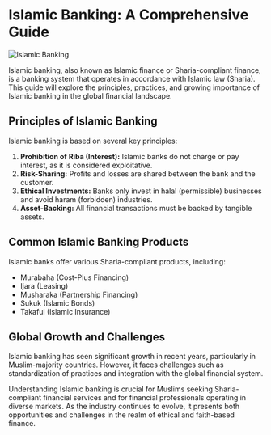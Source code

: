 # Islamic Banking: A Comprehensive Guide

![Islamic Banking](https://images.unsplash.com/photo-1541354329998-f4d9a9f9297f?ixlib=rb-4.0.3&ixid=M3wxMjA3fDB8MHxwaG90by1wYWdlfHx8fGVufDB8fHx8fA%3D%3D&auto=format&fit=crop&w=1200&q=80)

Islamic banking, also known as Islamic finance or Sharia-compliant finance, is a banking system that operates in accordance with Islamic law (Sharia). This guide will explore the principles, practices, and growing importance of Islamic banking in the global financial landscape.

## Principles of Islamic Banking

Islamic banking is based on several key principles:

1. **Prohibition of Riba (Interest):** Islamic banks do not charge or pay interest, as it is considered exploitative.
2. **Risk-Sharing:** Profits and losses are shared between the bank and the customer.
3. **Ethical Investments:** Banks only invest in halal (permissible) businesses and avoid haram (forbidden) industries.
4. **Asset-Backing:** All financial transactions must be backed by tangible assets.

## Common Islamic Banking Products

Islamic banks offer various Sharia-compliant products, including:

- Murabaha (Cost-Plus Financing)
- Ijara (Leasing)
- Musharaka (Partnership Financing)
- Sukuk (Islamic Bonds)
- Takaful (Islamic Insurance)

## Global Growth and Challenges

Islamic banking has seen significant growth in recent years, particularly in Muslim-majority countries. However, it faces challenges such as standardization of practices and integration with the global financial system.

Understanding Islamic banking is crucial for Muslims seeking Sharia-compliant financial services and for financial professionals operating in diverse markets. As the industry continues to evolve, it presents both opportunities and challenges in the realm of ethical and faith-based finance.
